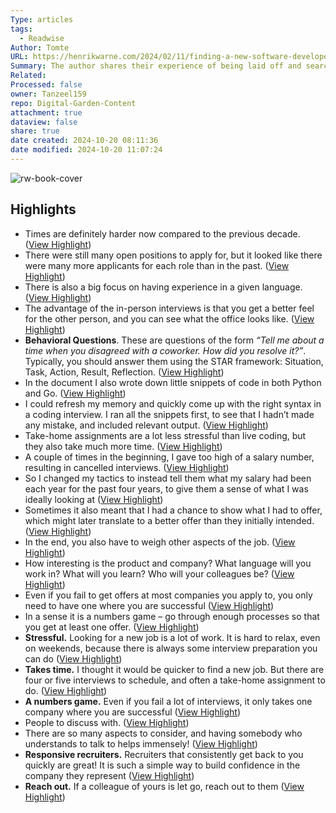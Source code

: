 ```yaml
---
Type: articles
tags:
  - Readwise
Author: Tomte
URL: https://henrikwarne.com/2024/02/11/finding-a-new-software-developer-job/
Summary: The author shares their experience of being laid off and searching for a new software developer job. They were in contact with 30 companies, received rejections from 8, no response from 6, and offers from 3. They utilized LinkedIn, job ads, and other sources to find job opportunities. The author discusses their interview process, preparations, coding tests, and salary negotiations. Ultimately, they provide insights and lessons learned from their job search experience.
Related: 
Processed: false
owner: Tanzeel159
repo: Digital-Garden-Content
attachment: true
dataview: false
share: true
date created: 2024-10-20 08:11:36
date modified: 2024-10-20 11:07:24
---
```

![rw-book-cover](https://henrikwarne1.files.wordpress.com/2024/01/dsc_2037-3938421749-e1706351475537.jpg)

## Highlights
- Times are definitely harder now compared to the previous decade. ([View Highlight](https://read.readwise.io/read/01hpk35m68khg80pg9j38e5gxb))
- There were still many open positions to apply for, but it looked like there were many more applicants for each role than in the past. ([View Highlight](https://read.readwise.io/read/01hpk35xsggcpbg1c33s2xjmgw))
- There is also a big focus on having experience in a given language. ([View Highlight](https://read.readwise.io/read/01hpk36awre4xsbby6yxpkssaq))
- The advantage of the in-person interviews is that you get a better feel for the other person, and you can see what the office looks like. ([View Highlight](https://read.readwise.io/read/01hpk3ahy0x3xcqw1zhdtph8ey))
- **Behavioral Questions**. These are questions of the form *“Tell me about a time when you disagreed with a coworker. How did you resolve it?”*. Typically, you should answer them using the STAR framework: Situation, Task, Action, Result, Reflection. ([View Highlight](https://read.readwise.io/read/01hpk3bkt0b400sqzjf656myry))
- In the document I also wrote down little snippets of code in both Python and Go. ([View Highlight](https://read.readwise.io/read/01hpk3d3a0r3yy90echammj830))
- I could refresh my memory and quickly come up with the right syntax in a coding interview. I ran all the snippets first, to see that I hadn’t made any mistake, and included relevant output. ([View Highlight](https://read.readwise.io/read/01hpk3dfw8dz99qvbghbrf4n3f))
- Take-home assignments are a lot less stressful than live coding, but they also take much more time. ([View Highlight](https://read.readwise.io/read/01hpk3mbq8scmn4mezgp4b7zes))
- A couple of times in the beginning, I gave too high of a salary number, resulting in cancelled interviews. ([View Highlight](https://read.readwise.io/read/01hpk3ta9raak86wp4g6dz1622))
- So I changed my tactics to instead tell them what my salary had been each year for the past four years, to give them a sense of what I was ideally looking at ([View Highlight](https://read.readwise.io/read/01hpk3tpw94rj6rh4amjkzq1wa))
- Sometimes it also meant that I had a chance to show what I had to offer, which might later translate to a better offer than they initially intended. ([View Highlight](https://read.readwise.io/read/01hpk3v0790qv4hs2s8b04g8h8))
- In the end, you also have to weigh other aspects of the job. ([View Highlight](https://read.readwise.io/read/01hpk3x1399yr85nsmpyje83sq))
- How interesting is the product and company? What language will you work in? What will you learn? Who will your colleagues be? ([View Highlight](https://read.readwise.io/read/01hpk3x4qxxcqz5ht095pjg803))
- Even if you fail to get offers at most companies you apply to, you only need to have one where you are successful ([View Highlight](https://read.readwise.io/read/01hpk3ycwhjv0kmxpmqzg692ga))
- In a sense it is a numbers game – go through enough processes so that you get at least one offer. ([View Highlight](https://read.readwise.io/read/01hpk3yfa15tr332wg43fmesph))
- **Stressful.** Looking for a new job is a lot of work. It is hard to relax, even on weekends, because there is always some interview preparation you can do ([View Highlight](https://read.readwise.io/read/01hpk41mqqg14kppqz8806vz7s))
- **Takes time.** I thought it would be quicker to find a new job. But there are four or five interviews to schedule, and often a take-home assignment to do. ([View Highlight](https://read.readwise.io/read/01hpk41ycrdwxmhc0z8jkvfd99))
- **A numbers game.** Even if you fail a lot of interviews, it only takes one company where you are successful ([View Highlight](https://read.readwise.io/read/01hpk424w9n0t4wxt8mfttn76t))
- People to discuss with. ([View Highlight](https://read.readwise.io/read/01hpk42jt1mpm5vjxrr3jv9jq4))
- There are so many aspects to consider, and having somebody who understands to talk to helps immensely! ([View Highlight](https://read.readwise.io/read/01hpk42mwrdyg8ba2b96mr2ynt))
- **Responsive recruiters.** Recruiters that consistently get back to you quickly are great! It is such a simple way to build confidence in the company they represent ([View Highlight](https://read.readwise.io/read/01hpk42xq1ecf21jg3263spwqw))
- **Reach out.** If a colleague of yours is let go, reach out to them ([View Highlight](https://read.readwise.io/read/01hpk431v8d3v15b00e8pycvmm))
